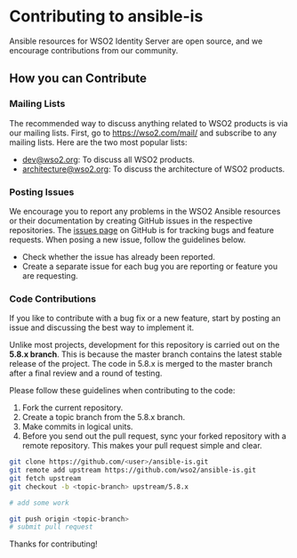 # Contributing to ansible-is

Ansible resources for WSO2 Identity Server are open source, and we encourage contributions from our community.

## How you can Contribute

### Mailing Lists
The recommended way to discuss anything related to WSO2 products is via our mailing lists. First, go to https://wso2.com/mail/ and subscribe to any mailing lists. Here are the two most popular lists:
* dev@wso2.org: To discuss all WSO2 products.
* architecture@wso2.org: To discuss the architecture of WSO2 products.

### Posting Issues
We encourage you to report any problems in the WSO2 Ansible resources or their documentation by creating GitHub issues in the respective repositories. The [issues page](https://github.com/wso2/ansible-is/issues) on GitHub is for tracking bugs and feature requests. When posing a new issue, follow the guidelines below.
* Check whether the issue has already been reported.
* Create a separate issue for each bug you are reporting or feature you are requesting.

### Code Contributions
If you like to contribute with a bug fix or a new feature, start by posting an issue and discussing the best way to implement it. 

Unlike most projects, development for this repository is carried out on the **5.8.x branch**. This is because the master branch contains the latest stable release of the project. The code in 5.8.x is merged to the master branch after a final review and a round of testing.

Please follow these guidelines when contributing to the code:
1. Fork the current repository.
2. Create a topic branch from the 5.8.x branch.
3. Make commits in logical units.
4. Before you send out the pull request, sync your forked repository with a remote repository. This makes your pull request simple and clear.

```bash
git clone https://github.com/<user>/ansible-is.git
git remote add upstream https://github.com/wso2/ansible-is.git
git fetch upstream
git checkout -b <topic-branch> upstream/5.8.x

# add some work

git push origin <topic-branch>
# submit pull request

```

Thanks for contributing!

